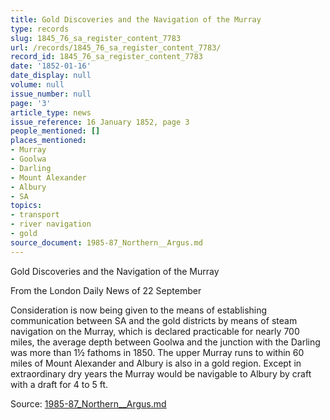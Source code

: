 ```yaml
---
title: Gold Discoveries and the Navigation of the Murray
type: records
slug: 1845_76_sa_register_content_7783
url: /records/1845_76_sa_register_content_7783/
record_id: 1845_76_sa_register_content_7783
date: '1852-01-16'
date_display: null
volume: null
issue_number: null
page: '3'
article_type: news
issue_reference: 16 January 1852, page 3
people_mentioned: []
places_mentioned:
- Murray
- Goolwa
- Darling
- Mount Alexander
- Albury
- SA
topics:
- transport
- river navigation
- gold
source_document: 1985-87_Northern__Argus.md
---
```


Gold Discoveries and the Navigation of the Murray

From the London Daily News of 22 September

Consideration is now being given to the means of establishing communication between SA and the gold districts by means of steam navigation on the Murray, which is declared practicable for nearly 700 miles, the average depth between Goolwa and the junction with the Darling was more than 1½ fathoms in 1850.  The upper Murray runs to within 60 miles of Mount Alexander and Albury is also in a gold region.  Except in extraordinary dry years the Murray would be navigable to Albury by craft with a draft for 4 to 5 ft.

Source: [1985-87_Northern__Argus.md](/downloads/markdown/1985-87_Northern__Argus.md)
